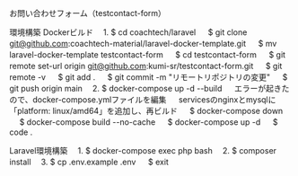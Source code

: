お問い合わせフォーム（testcontact-form）

環境構築
Dockerビルド
　1. $ cd coachtech/laravel
　   $ git clone git@github.com:coachtech-material/laravel-docker-template.git
　   $ mv laravel-docker-template testcontact-form
　   $ cd testcontact-form
　   $ git remote set-url origin git@github.com:kumi-sr/testcontact-form.git
　   $ git remote -v
　   $ git add .
　   $ git commit -m "リモートリポジトリの変更"
　   $ git push origin main
　2. $ docker-compose up -d --build
　   エラーが起きたので、docker-compose.ymlファイルを編集
　   servicesのnginxとmysqlに「platform: linux/amd64」を追加し、再ビルド
　   $ docker-compose down
　   $ docker-compose build --no-cache
　   $ docker-compose up -d
　   $ code .

Laravel環境構築
　1. $ docker-compose exec php bash
　2. $ composer install
　3. $ cp .env.example .env
　   $ exit
